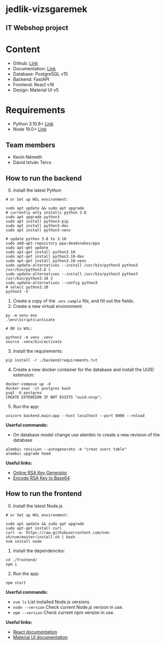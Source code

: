 # jedlik-vizsgaremek

## IT Webshop project

# Content

- Github: [Link](https://github.com/xKeiro/jedlik-vizsgaremek)
- Documentation: [Link](https://docs.google.com/document/d/1Yr7cOVb5YnQZE8FiTCjsjiG3QIeLOKl3hKt94gyOdZ8/edit?usp=sharing)
- Database: PostgreSQL v15
- Backend: FastAPI
- Frontend: React v18
- Design: Material UI v5

# Requirements

- Python 3.10.8+ [Link](https://www.python.org/downloads/)
- Node 19.0+ [Link](https://nodejs.org/en/)

## Team members

- Kevin Németh
- Dávid István Tercs

## How to run the backend

0. Install the latest Python

```
# or Set up WSL environment:

sudo apt update && sudo apt upgrade
# currently only installs python 3.8
sudo apt upgrade python3
sudo apt install python3-pip
sudo apt install python3-dev
sudo apt install python3-venv

# update python 3.8 to 3.10
sudo add-apt-repository ppa:deadsnakes/ppa
sudo apt-get update
sudo apt-get install python3.10
sudo apt-get install python3.10-dev
sudo apt-get install python3.10-venv
sudo update-alternatives --install /usr/bin/python3 python3 /usr/bin/python3.8 1
sudo update-alternatives --install /usr/bin/python3 python3 /usr/bin/python3.10 2
sudo update-alternatives --config python3
# select python3.10
python3 -V
```

1. Create a copy of the `.env.sample` file, and fill out the fields.
2. Create a new virtual environment:

```
py -m venv env
.\env\Scripts\activate

# OR in WSL:

python3 -m venv .venv
source .venv/bin/activate
```

3. Install the requirements:

```
pip install -r ./backend/requirements.txt
```

4. Create a new docker container for the database and install the UUID extension:

```
docker-compose up -d
docker exec -it postgres bash
psql -U postgres
CREATE EXTENSION IF NOT EXISTS "uuid-ossp";
```

5. Run the app:

```
uvicorn backend.main:app --host localhost --port 8000 --reload
```

**Userful commands:**

- On database model change use alembic to create a new revision of the database

```
alembic revision --autogenerate -m "creat users table"
alembic upgrade head
```

**Useful links:**

- [Online RSA Key Generator](http://travistidwell.com/jsencrypt/demo/)
- [Encode RSA Key to Base64](https://www.base64encode.org/)

## How to run the frontend

0. Install the latest Node.js

```
# or Set up WSL environment:

sudo apt update && sudo apt upgrade
sudo apt-get install curl
curl -o- https://raw.githubusercontent.com/nvm-sh/nvm/master/install.sh | bash
nvm install node
```

1. Install the dependencies:

```
cd ./frontend/
npm i
```

2. Run the app:

```
npm start
```

**Userful commands:**

- `nvm ls` List installed Node.js versions.
- `node --version` Check current Node.js version in use.
- `npm --version` Check current npm version in use.

**Useful links:**

- [React documentation](https://reactjs.org/docs/getting-started.html)
- [Material UI documentation](https://mui.com/material-ui/getting-started/overview/)
